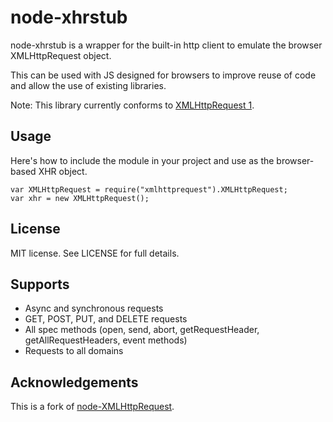 # node-xhrstub #

node-xhrstub is a wrapper for the built-in http client to emulate the
browser XMLHttpRequest object.

This can be used with JS designed for browsers to improve reuse of code and
allow the use of existing libraries.

Note: This library currently conforms to [XMLHttpRequest 1](http://www.w3.org/TR/XMLHttpRequest/).

## Usage ##

Here's how to include the module in your project and use as the browser-based
XHR object.

	var XMLHttpRequest = require("xmlhttprequest").XMLHttpRequest;
	var xhr = new XMLHttpRequest();

## License ##

MIT license. See LICENSE for full details.

## Supports ##

* Async and synchronous requests
* GET, POST, PUT, and DELETE requests
* All spec methods (open, send, abort, getRequestHeader,
  getAllRequestHeaders, event methods)
* Requests to all domains

## Acknowledgements ##

This is a fork of [node-XMLHttpRequest](https://github.com/driverdan/node-XMLHttpRequest). 
